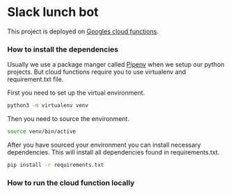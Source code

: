 # Slack lunch bot

This project is deployed on [Googles cloud functions](https://cloud.google.com/functions/docs/).

### How to install the dependencies
Usually we use a package manger called [Pipenv](https://pipenv.readthedocs.io/en/latest/) when we setup our python projects. But cloud functions require you to use virtualenv and
requirement.txt file. 

First you need to set up the virtual environment. 
```bash
python3 -m virtualenv venv
```

Then you need to source the environment. 
```bash
source venv/bin/active
```

After you have sourced your environment you can install necessary dependencies.
This will install all dependencies found in requirements.txt. 
```bash
pip install -r requirements.txt
```

### How to run the cloud function locally
